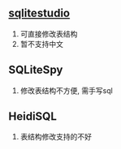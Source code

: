 ## [sqlitestudio](https://github.com/pawelsalawa/sqlitestudio/releases)

1. 可直接修改表结构
2. 暂不支持中文

## SQLiteSpy

1. 修改表结构不方便, 需手写sql

## HeidiSQL

1. 表结构修改支持的不好